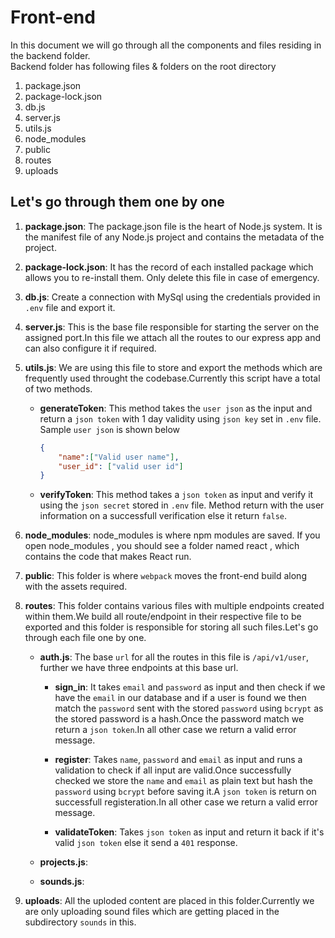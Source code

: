 # Front-end

In this document we will go through all the components and files residing in the backend folder.  
Backend folder has following files & folders on the root directory

1. package.json
2. package-lock.json
3. db.js
4. server.js
5. utils.js
6. node_modules
7. public
8. routes
9. uploads

## Let's go through them one by one 

1. **package.json**: The package.json file is the heart of Node.js system. It is the manifest file of any Node.js project and contains the metadata of the project.  

2. **package-lock.json**: It has the record of each installed package which allows you to re-install them. Only delete this file in case of emergency.

3. **db.js**: Create a connection with MySql using the credentials provided in `.env` file and export it.

4. **server.js**: This is the base file responsible for starting the server on the assigned port.In this file we attach all the routes to our express app and can also configure it if required.

5. **utils.js**: We are using this file to store and export the methods which are frequently used throught the codebase.Currently this script have a total of two methods.
    - **generateToken**: This method takes the `user json` as the input and return a `json token` with 1 day validity using `json key` set in `.env` file. Sample `user json` is shown below
    
        ```json
        {
            "name":["Valid user name"],
            "user_id": ["valid user id"]
        }
        ```

    - **verifyToken**: This method takes a `json token` as input and verify it using the `json secret` stored in `.env` file.
    Method return with the user information on a successfull verification else it return `false`.

6. **node_modules**: node_modules is where npm modules are saved. If you open node_modules , you should see a folder named react , which contains the code that makes React run.

7. **public**: This folder is where `webpack` moves the front-end build along with the assets required.

8. **routes**: This folder contains various files with multiple endpoints created within them.We build all route/endpoint in their respective file to be exported and this folder is responsible for storing all such files.Let's go through each file one by one.
    - **auth.js**: The base `url` for all the routes in this file is `/api/v1/user`, further we have three endpoints at this base url.
        - **sign_in**: It takes `email` and `password` as input and then check if we have the `email` in our database and if a user is found we then match the `password` sent with the stored `password` using `bcrypt` as the stored password is a hash.Once the password match we return a `json token`.In all other case we return a valid error message.

        - **register**: Takes `name`, `password` and `email` as input and runs a validation to check if all input are valid.Once successfully checked we store the `name` and `email` as plain text but hash the `password` using `bcrypt` before saving it.A `json token` is return on successfull registeration.In all other case we return a valid error message.

        - **validateToken**: Takes `json token` as input and return it back if it's valid `json token` else it send a `401` response. 

    - **projects.js**:

    - **sounds.js**:

9. **uploads**: All the uploded content are placed in this folder.Currently we are only uploading sound files which are getting placed in the subdirectory `sounds` in this.
